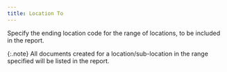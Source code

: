 ```yaml
---
title: Location To
---
```



Specify the ending location code for the range of locations, to be included  in the report.


{:.note}
All documents created for a location/sub-location in the range specified  will be listed in the report.
